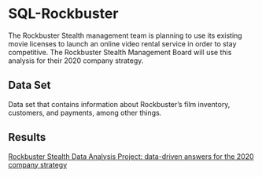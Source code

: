 # SQL-Rockbuster
The Rockbuster Stealth management team is planning to use its existing movie licenses to launch an online video rental service in order to stay competitive. The Rockbuster Stealth Management Board will use this analysis for their 2020 company strategy.

## Data Set
Data set that contains information about Rockbuster’s film inventory, customers, and payments, among other things.

## Results
[Rockbuster Stealth Data Analysis Project: data-driven answers for the 2020 company strategy](https://public.tableau.com/app/profile/josepa.cusid./viz/Achievement3-CF/RockbusterStealthDA?publish=yes)
